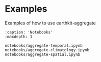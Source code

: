 # Examples

Examples of how to use earthkit-aggregate

```{toctree}
:caption: 'Notebooks'
:maxdepth: 1

notebooks/aggregate-temporal.ipynb
notebooks/aggregate-climatology.ipynb
notebooks/aggregate-spatial.ipynb
```
